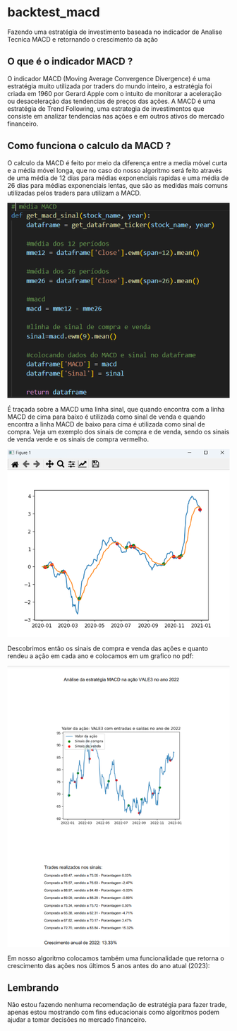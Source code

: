 # backtest_macd
Fazendo uma estratégia de investimento baseada no indicador de Analise Tecnica MACD e retornando o crescimento da ação


## O que é o indicador MACD ?
O indicador MACD (Moving Average Convergence Divergence) é uma estratégia muito utilizada por traders do mundo inteiro, a estratégia foi criada em 1960 por Gerard Apple com o intuito de monitorar a aceleração ou desaceleração das tendencias de preços das ações. A MACD é uma estratégia de Trend Following, uma estrategia de investimentos que consiste em analizar tendencias nas ações e em outros ativos do mercado financeiro.

## Como funciona o calculo da MACD ?
O calculo da MACD é feito por meio da diferença entre a media móvel curta e a média móvel longa, que no caso do nosso algoritmo será feito através de uma média de 12 dias para médias exponenciais rapidas e uma média de 26 dias para médias exponenciais lentas, que são as medidas mais comuns utilizadas pelos traders para utilizam a MACD.

<img src="/sinais/Captura de tela 2023-07-30 164914.png">

É traçada sobre a MACD uma linha sinal, que quando encontra com a linha MACD de cima para baixo é utilizada como sinal de venda e quando encontra a linha MACD de baixo para cima é utilizada como sinal de compra. Veja um exemplo dos sinais de compra e de venda, sendo os sinais de venda verde e os sinais de compra vermelho.

<img src="/sinais/sinalex.png">

Descobrimos então os sinais de compra e venda das ações e quanto rendeu a ação em cada ano e colocamos em um grafico no pdf:

<img src="/sinais/printgrafico.png">

Em nosso algoritmo colocamos também uma funcionalidade que retorna o crescimento das ações nos últimos 5 anos antes do ano atual (2023):

## Lembrando
Não estou fazendo nenhuma recomendação de estratégia para fazer trade, apenas estou mostrando com fins educacionais como algoritmos podem ajudar a tomar decisões no mercado financeiro.

